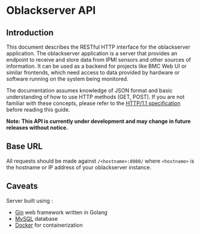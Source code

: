 # Oblackserver API

##  Introduction
This document describes the RESTful HTTP interface for the oblackserver
application. The oblackserver application is a server that provides an endpoint to receive
and store data from IPMI sensors and other sources of information. It can be used as
a backend for projects like BMC Web UI or similar frontends, which need access to
data provided by hardware or software running on the system being monitored.

The documentation assumes knowledge of JSON format and basic understanding of how to use
HTTP methods (GET, POST). If you are not familiar with these concepts, please refer to
the [HTTP/1.1 specification](http://www.w3.org/Protocols/rfc2616/rfc2616.txt) before reading this guide.

**Note: This API is currently under development and may change in future releases without notice.**

## Base URL
All requests should be made against `/<hostname>:8080/` where `<hostname>` is the hostname or IP address of your oblackserver instance.

## Caveats

Server built using :
- [Gin](https://gin-gonic.com/) web framework written in Golang
- [MySQL](https://www.mysql.com/) database
- [Docker](https://docker.com) for containerization
